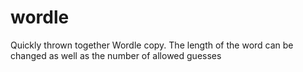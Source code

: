 # wordle
Quickly thrown together Wordle copy. The length of the word can be changed as well as the number of allowed guesses
